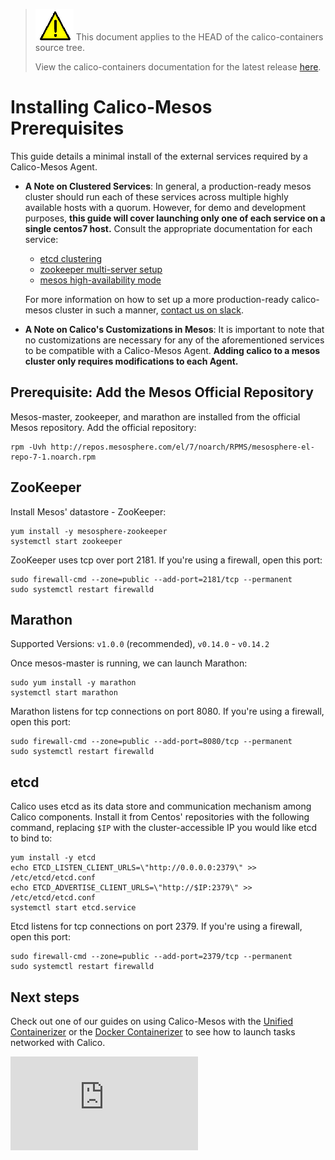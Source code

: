 <!--- master only -->
> ![warning](../images/warning.png) This document applies to the HEAD of the calico-containers source tree.
>
> View the calico-containers documentation for the latest release [here](https://github.com/projectcalico/calico-containers/blob/v0.22.0/README.md).
<!--- else
> You are viewing the calico-containers documentation for release **release**.
<!--- end of master only -->

# Installing Calico-Mesos Prerequisites
This guide details a minimal install of the external services required by a Calico-Mesos Agent.
- **A Note on Clustered Services**: In general, a production-ready
mesos cluster should run each of these services across multiple
highly available hosts with a quorum. However, for demo and
development purposes, **this guide will cover launching only one
of each service on a single centos7 host.** Consult the appropriate
documentation for each service:
    - [etcd clustering](https://coreos.com/etcd/docs/latest/clustering.html)
    - [zookeeper multi-server setup](https://zookeeper.apache.org/doc/r3.3.2/zookeeperAdmin.html#sc_zkMulitServerSetup)
    - [mesos high-availability mode](http://mesos.apache.org/documentation/latest/high-availability/)

    For more information on how to set up a more production-ready
    calico-mesos cluster in such a manner, [contact us on slack][slack].

- **A Note on Calico's Customizations in Mesos**: It is important
to note that no customizations are necessary for any of the
aforementioned services to be compatible with a Calico-Mesos Agent.
**Adding calico to a mesos cluster only requires modifications to each Agent.**


## Prerequisite: Add the Mesos Official Repository
Mesos-master, zookeeper, and marathon are installed from the official Mesos repository. Add the official repository:

    rpm -Uvh http://repos.mesosphere.com/el/7/noarch/RPMS/mesosphere-el-repo-7-1.noarch.rpm

## ZooKeeper
Install Mesos' datastore - ZooKeeper:

```
yum install -y mesosphere-zookeeper
systemctl start zookeeper
```

ZooKeeper uses tcp over port 2181. If you're using a firewall, open this port:

```
sudo firewall-cmd --zone=public --add-port=2181/tcp --permanent
sudo systemctl restart firewalld
```

## Marathon
Supported Versions: `v1.0.0` (recommended), `v0.14.0` - `v0.14.2`

Once mesos-master is running, we can launch Marathon:

```
sudo yum install -y marathon
systemctl start marathon
```

Marathon listens for tcp connections on port 8080. If you're using a firewall,
open this port:

```
sudo firewall-cmd --zone=public --add-port=8080/tcp --permanent
sudo systemctl restart firewalld
```

## etcd
Calico uses etcd as its data store and communication mechanism among Calico components. Install it from Centos' repositories with the following command, replacing `$IP` with the cluster-accessible IP you would like etcd to bind to:

```
yum install -y etcd
echo ETCD_LISTEN_CLIENT_URLS=\"http://0.0.0.0:2379\" >> /etc/etcd/etcd.conf
echo ETCD_ADVERTISE_CLIENT_URLS=\"http://$IP:2379\" >> /etc/etcd/etcd.conf
systemctl start etcd.service
```

Etcd listens for tcp connections on port 2379. If you're using a firewall,
open this port:

```
sudo firewall-cmd --zone=public --add-port=2379/tcp --permanent
sudo systemctl restart firewalld
```

## Next steps
Check out one of our guides on using Calico-Mesos with the
[Unified Containerizer](UsageGuideUnifiedContainerizer.md) or
the [Docker Containerizer](UsageGuideDockerContainerizer.md)
to see how to launch tasks networked with Calico.

[slack]: https://calicousers.slack.com
[![Analytics](https://calico-ga-beacon.appspot.com/UA-52125893-3/calico-containers/docs/mesos/MesosClusterPreparation.md?pixel)](https://github.com/igrigorik/ga-beacon)

